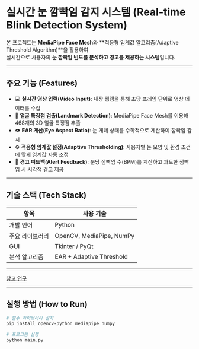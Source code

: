# 실시간 눈 깜빡임 감지 시스템 (Real-time Blink Detection System)

본 프로젝트는 **MediaPipe Face Mesh**와 **적응형 임계값 알고리즘(Adaptive Threshold Algorithm)**을 활용하여  
실시간으로 사용자의 **눈 깜빡임 빈도를 분석하고 경고를 제공하는 시스템**입니다.  

---

##  주요 기능 (Features)
- 💻 **실시간 영상 입력(Video Input)**: 내장 웹캠을 통해 초당 프레임 단위로 영상 데이터를 수집  
- 🧩 **얼굴 특징점 검출(Landmark Detection)**: MediaPipe Face Mesh를 이용해 468개의 3D 얼굴 특징점 추출  
- 👁️ **EAR 계산(Eye Aspect Ratio)**: 눈 개폐 상태를 수학적으로 계산하여 깜빡임 감지  
- ⚙️ **적응형 임계값 설정(Adaptive Thresholding)**: 사용자별 눈 모양 및 환경 조건에 맞게 임계값 자동 조정  
- 🔔 **경고 피드백(Alert Feedback)**: 분당 깜빡임 수(BPM)를 계산하고 과도한 깜빡임 시 시각적 경고 제공  

---

##  기술 스택 (Tech Stack)
| 항목 | 사용 기술 |
|------|------------|
| 개발 언어 | Python |
| 주요 라이브러리 | OpenCV, MediaPipe, NumPy |
| GUI | Tkinter / PyQt |
| 분석 알고리즘 | EAR + Adaptive Threshold |

---


[참고 연구](https://isg-journal.com/isjea/article/view/505 "클릭") 

---

##  실행 방법 (How to Run)
```bash
# 필수 라이브러리 설치
pip install opencv-python mediapipe numpy

# 프로그램 실행
python main.py

